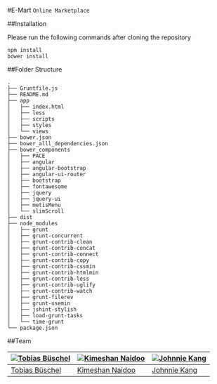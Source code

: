 #E-Mart
```Online Marketplace```

##Installation

Please run the following commands after cloning the repository

```
npm install
bower install
```

##Folder Structure
```
.
├── Gruntfile.js
├── README.md
├── app
│   ├── index.html
│   ├── less
│   ├── scripts
│   ├── styles
│   └── views
├── bower.json
├── bower_alll_dependencies.json
├── bower_components
│   ├── PACE
│   ├── angular
│   ├── angular-bootstrap
│   ├── angular-ui-router
│   ├── bootstrap
│   ├── fontawesome
│   ├── jquery
│   ├── jquery-ui
│   ├── metisMenu
│   └── slimScroll
├── dist
├── node_modules
│   ├── grunt
│   ├── grunt-concurrent
│   ├── grunt-contrib-clean
│   ├── grunt-contrib-concat
│   ├── grunt-contrib-connect
│   ├── grunt-contrib-copy
│   ├── grunt-contrib-cssmin
│   ├── grunt-contrib-htmlmin
│   ├── grunt-contrib-less
│   ├── grunt-contrib-uglify
│   ├── grunt-contrib-watch
│   ├── grunt-filerev
│   ├── grunt-usemin
│   ├── jshint-stylish
│   ├── load-grunt-tasks
│   └── time-grunt
└── package.json
```

##Team

[![Tobias Büschel](https://avatars1.githubusercontent.com/u/13087421?v=3&s=460)](https://github.com/tobiasbueschel) | [![Kimeshan Naidoo](https://avatars1.githubusercontent.com/u/8416897?v=3&s=460)](https://github.com/kimeshan) | [![Johnnie Kang](https://avatars0.githubusercontent.com/u/16000835?v=3&s=460)](https://github.com/kajmokr)
---|---|---
[Tobias Büschel](https://github.com/tobiasbueschel) | [Kimeshan Naidoo](https://github.com/kimeshan) | [Johnnie Kang](https://github.com/kajmokr)
